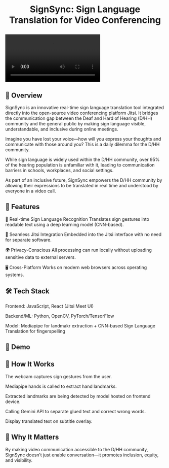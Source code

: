# <p align="center">SignSync: Sign Language Translation for Video Conferencing</p>

<video controls>
  <source src="https://raw.githubusercontent.com/jason2134/SignSync/main/SignSync.mp4" type="video/mp4">
</video>

## 🧩 Overview
SignSync is an innovative real-time sign language translation tool integrated directly into the open-source video conferencing platform Jitsi. It bridges the communication gap between the Deaf and Hard of Hearing (D/HH) community and the general public by making sign language visible, understandable, and inclusive during online meetings.

Imagine you have lost your voice—how will you express your thoughts and communicate with those around you? This is a daily dilemma for the D/HH community.

While sign language is widely used within the D/HH community, over 95% of the hearing population is unfamiliar with it, leading to communication barriers in schools, workplaces, and social settings.

As part of an inclusive future, SignSync empowers the D/HH community by allowing their expressions to be translated in real time and understood by everyone in a video call.

## 🚀 Features
🤟 Real-time Sign Language Recognition
Translates sign gestures into readable text using a deep learning model (CNN-based).

📡 Seamless Jitsi Integration
Embedded into the Jitsi interface with no need for separate software.

🌍 Privacy-Conscious
All processing can run locally without uploading sensitive data to external servers.

🖥️ Cross-Platform
Works on modern web browsers across operating systems.

## 🛠️ Tech Stack
Frontend: JavaScript, React (Jitsi Meet UI)

Backend/ML: Python, OpenCV, PyTorch/TensorFlow

Model: Mediapipe for landmakr extraction + CNN-based Sign Language Translation for fingerspelling

## 🧪 Demo

## 🧠 How It Works
The webcam captures sign gestures from the user.

Mediapipe hands is called to extract hand landmarks.

Extracted landmarks are being detected by model hosted on frontend device.

Calling Gemini API to separate glued text and correct wrong words.

Display translated text on subtitle overlay.

## 🙌 Why It Matters
By making video communication accessible to the D/HH community, SignSync doesn’t just enable conversation—it promotes inclusion, equity, and visibility.


